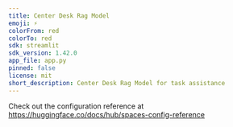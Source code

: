 ```yaml
---
title: Center Desk Rag Model
emoji: ⚡
colorFrom: red
colorTo: red
sdk: streamlit
sdk_version: 1.42.0
app_file: app.py
pinned: false
license: mit
short_description: Center Desk Rag Model for task assistance
---
```


Check out the configuration reference at https://huggingface.co/docs/hub/spaces-config-reference
